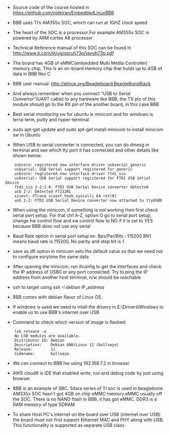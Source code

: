 * Source code of the course hosted in https://github.com/niekiran/EmbeddedLinuxBBB

* BBB uses TI’s AM355x SOC, which can run at 1GHZ clock speed

* The heart of the SOC is a processor.For example AM355x SOC is powered by ARM cortex A8 processor

* Technical Reference manual of this SOC can be found in http://www.ti.com/lit/ug/spruh73p/spruh73p.pdf

* The board has 4GB of eMMC(embedded Multi Media Controller) memory chip, This is an on-board  memory chip that holds up to 4GB of data in BBB Rev C

* BBB user manual: http://elinux.org/Beagleboard:BeagleBoneBlack

* And always remember when you connect  “USB to Serial Convertor”(UART cable) to any hardware like BBB, the TX pin of this module should go to the RX pin of the another board, in this case BBB

* Best serial monitoring sw for ubuntu is minicom and for windows is terra-term, putty and hyper-terminal

* sudo apt-get update and sudo apt-get install minicom to install minicom sw in Ubuntu

* When USB to serial converter is connected, you can do dmesg in terminal and see which tty port it has connected and other details like shown below:
```
    usbcore: registered new interface driver usbserial_generic
    usbserial: USB Serial support registered for generic
    usbcore: registered new interface driver ftdi_sio
    usbserial: USB Serial support registered for FTDI USB Serial Device
    ftdi_sio 2-2:1.0: FTDI USB Serial Device converter detected
    usb 2-2: Detected FT232RL
    sisevt: FTrace sisevt_hook_syscalls_64 ret(0)
    usb 2-2: FTDI USB Serial Device converter now attached to ttyUSB0
```

* When using the minicom, if something is not working then first check serial port setup. For that ctrl A-Z, option O go to serial port setup, change hw control flow and sw control flow to NO if it is set to YES because BBB does not use any serial

* Baud Rate option in serial port setup ex: Bps/Par/Bits       : 115200 8N1 means baud rate is 115200, No parity and stop bit is 1

* save as dfl option in minicom sets the default value so that we need not to configure evrytime the same data

* After opening the minicom, run ifconfig to get the interfaces and check the IP address of USB0 or any port connected. Try to ping the IP address from another host terminal, n/w should be reachable

* ssh to target using ssh -l debian IP_address

* BBB comes with debian flavor of Linux OS.

* If windows is used we need to intall the drivers in E:\Drivers\Windows to enable us to use BBB's internet over USB

* Command to check which version of image is flashed:
```
    lsb_release -a
    No LSB modules are available.
    Distributor ID: Debian
    Description:    Debian GNU/Linux 11 (bullseye)
    Release:        11
    Codename:       bullseye
```

* We can connect to BBB hw using 192.168.7.2 in browser

* AWS cloud9 is IDE that enabled write, run and debug code by just using browser

* BBB is an example of SBC. Sitara series of TI soc is used in beaglebone. AM335x SOC hasn't got 4GB on chip eMMC memory.eMMC usually off the SOC. There is no NAND flash in BBB, it has got eMMC. DDR3 is a RAM memory of type SDRAM

* To share Host PC's internet on the board over USB (internet over USB) the board must not first support Ethernet MAC and PHY along with USB. This functionality is supported as separate USB class